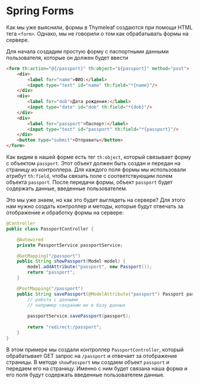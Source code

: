 # Spring Forms

Как мы уже выяснили, формы в Thymeleaf создаются при помощи HTML тега `<form>`. Однако, мы не говорили о том как обрабатывать формы на сервере.

Для начала создадим простую форму с паспортными данными пользователя, которые он должен будет ввести

```html
<form th:action="@{/passport}" th:object="${passport}" method="post">
    <div>
        <label for="name">ФИО:</label>
        <input type="text" id="name" th:field="*{name}"/>
    </div>
    <div>
        <label for="dob">Дата рождения:</label>
        <input type="date" id="dob" th:field="*{dob}"/>
    </div>
    <div>
        <label for="passport">Паспорт:</label>
        <input type="text" id="passport" th:field="*{passport}"/>
    </div>
    <button type="submit">Отправить</button>
</form>
```

Как видим в нашей форме есть тег `th:object`, который связывает форму с объектом `passport`. Этот объект должен быть создан и передан на страницу из контроллера. Для каждого поля формы мы использовали атрибут `th:field`, чтобы связать поле с соответствующим полем объекта `passport`. После передачи формы, объект `passport` будет содержать данные, введенные пользователем.

Это мы уже знаем, но как это будет выглядеть на сервере? Для этого нам нужно создать контроллер и методы, которые будут отвечать за отображение и обработку формы на сервере:

```java
@Controller
public class PassportController {

    @Autowired
    private PassportService passportService;

    @GetMapping("/passport")
    public String showPassport(Model model) {
        model.addAttribute("passport", new Passport());
        return "passport";
    }

    @PostMapping("/passport")
    public String savePassport(@ModelAttribute("passport") Passport passport) {
        // работа с данными
        // например сохраним их в базу данных
        
        passportService.savePassport(passport);
        
        return "redirect:/passport";
    }
}
```

В этом примере мы создали контроллер `PassportController`, который обрабатывает GET запрос на `/passport` и отвечает за отображение страницы. В методе `showPassport` мы создаем объект `passport` и передаем его на страницу. Именно с ним будет связана наша форма и его поля будут содержать введенные пользователем данные.


